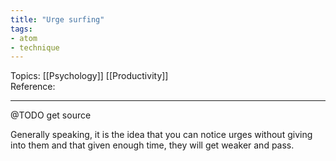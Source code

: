 ```yaml
---
title: "Urge surfing"
tags:
- atom
- technique
---
```

Topics: [[Psychology]] [[Productivity]]  
Reference:  

---

@TODO get source

Generally speaking, it is the idea that you can notice urges without giving into them and that
given enough time, they will get weaker and pass.
